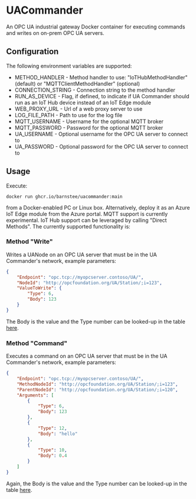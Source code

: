 # UACommander
An OPC UA industrial gateway Docker container for executing commands and writes on on-prem OPC UA servers.

## Configuration
The following environment variables are supported:
* METHOD_HANDLER - Method handler to use: "IoTHubMethodHandler" (default) or "MQTTClientMethodHandler" (optional)
* CONNECTION_STRING - Connection string to the method handler
* RUN_AS_DEVICE - Flag, if defined, to indicate if UA Commander should run as an IoT Hub device instead of an IoT Edge module
* WEB_PROXY_URL - Url of a web proxy server to use
* LOG_FILE_PATH - Path to use for the log file
* MQTT_USERNAME - Username for the optional MQTT broker
* MQTT_PASSWORD - Password for the optional MQTT broker
* UA_USERNAME - Optional username for the OPC UA server to connect to
* UA_PASSWORD - Optional password for the OPC UA server to connect to

## Usage
Execute:
```
docker run ghcr.io/barnstee/uacommander:main
```
from a Docker-enabled PC or Linux box.
Alternatively, deploy it as an Azure IoT Edge module from the Azure portal.
MQTT support is currently experimental. IoT Hub support can be leveraged by calling "Direct Methods". The currently supported functionality is:

### Method "Write"
Writes a UANode on an OPC UA server that must be in the UA Commander's network, example parameters:
```json
{
    "Endpoint": "opc.tcp://myopcserver.contoso/UA/",
    "NodeId": "http://opcfoundation.org/UA/Station/;i=123",
    "ValueToWrite": {
        "Type": 6,
        "Body": 123
    }
}
```
The Body is the value and the Type number can be looked-up in the table [here](https://reference.opcfoundation.org/v104/Core/docs/Part6/5.1.2/).

### Method "Command"
Executes a command on an OPC UA server that must be in the UA Commander's network, example parameters:
```json
{
    "Endpoint": "opc.tcp://myopcserver.contoso/UA/",
    "MethodNodeId": "http://opcfoundation.org/UA/Station/;i=123",
    "ParentNodeId": "http://opcfoundation.org/UA/Station/;i=120",
    "Arguments": [
        {
            "Type": 6,
            "Body": 123
        },
        {
            "Type": 12,
            "Body": "hello"
        },
        {
            "Type": 10,
            "Body": 0.4
        }
    ]
}
```
Again, the Body is the value and the Type number can be looked-up in the table [here](https://reference.opcfoundation.org/v104/Core/docs/Part6/5.1.2/).
